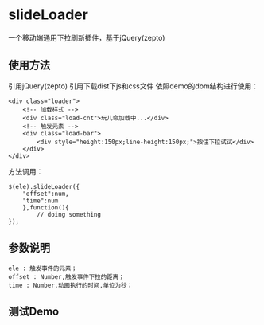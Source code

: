 # slideLoader
一个移动端通用下拉刷新插件，基于jQuery(zepto)
## 使用方法
  引用jQuery(zepto)
  引用下载dist下js和css文件
  依照demo的dom结构进行使用：

	<div class="loader">
		<!-- 加载样式 -->
		<div class="load-cnt">玩儿命加载中...</div> 
		<!-- 触发元素 -->
		<div class="load-bar">
			<div style="height:150px;line-height:150px;">按住下拉试试</div>
		</div>
	</div>
  方法调用：

	$(ele).slideLoader({
		"offset":num,
		"time":num
		},function(){
			// doing something
	});

## 参数说明
	ele : 触发事件的元素；
	offset : Number,触发事件下拉的距离；
	time : Number,动画执行的时间,单位为秒；

## 测试Demo
